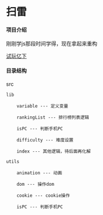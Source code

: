 # 扫雷

#### 项目介绍
刚刚学js那段时间学得，现在拿起来重构

[试玩亿下](https://hengshanmwc.github.io/mine_clearance/index.html)
#### 目录结构
src

	lib

		variable --- 定义变量

		rankingList --- 排行榜列表逻辑

		isPC --- 判断手机PC

		difficulty --- 难度设置

		index --- 其他逻辑，待后面再化解

	utils

		animation --- 动画

		dom --- 操作dom

		cookie --- cookie操作

		isPC --- 判断手机PC
		

